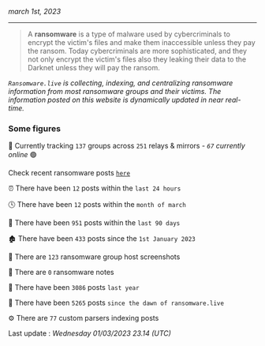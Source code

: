 _march 1st, 2023_

---

> A **ransomware** is a type of malware used by cybercriminals to encrypt the victim's files and make them inaccessible unless they pay the ransom. Today cybercriminals are more sophisticated, and they not only encrypt the victim's files also they leaking their data to the Darknet unless they will pay the ransom.


_`Ransomware.live` is collecting, indexing, and centralizing ransomware information from most ransomware groups and their victims. The information posted on this website is dynamically updated in near real-time._

### Some figures 

🔎 Currently tracking `137` groups across `251` relays & mirrors - _`67` currently online_ 🟢

Check recent ransomware posts [`here`](recentposts.md)


⏰ There have been `12` posts within the `last 24 hours`

🕓 There have been `12` posts within the `month of march`

📅 There have been `951` posts within the `last 90 days`

🏚 There have been `433` posts since the `1st January 2023`

📸 There are `123` ransomware group host screenshots

📝 There are `0` ransomware notes

🚀 There have been `3086` posts `last year`

🐣 There have been `5265` posts `since the dawn of ransomware.live`

⚙️ There are `77` custom parsers indexing posts



Last update : _Wednesday 01/03/2023 23.14 (UTC)_

